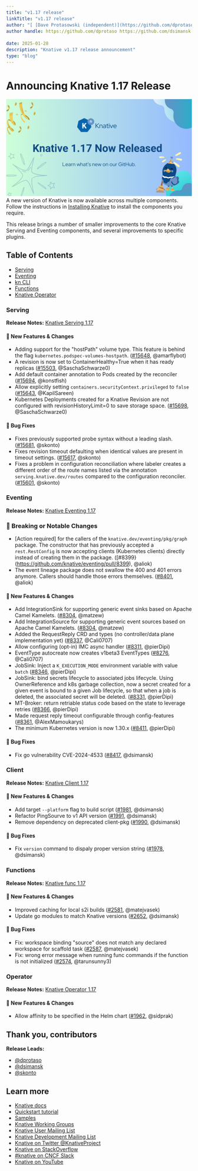```yaml
---
title: "v1.17 release"
linkTitle: "v1.17 release"
author: "[ [Dave Protasowski (independent)](https://github.com/dprotaso), [David Simansky (Red Hat)](https://github.com/dsimansk) and [Stavros Kontopoulos (Red Hat)](https://github.com/skonto)"
author handle: https://github.com/dprotaso https://github.com/dsimansk https://github.com/skonto

date: 2025-01-28
description: "Knative v1.17 release announcement"
type: "blog"
---
```


# Announcing Knative 1.17 Release

![Release 1.17](./images/release1.17-1.png)
A new version of Knative is now available across multiple components. Follow the instructions in [Installing Knative](https://knative.dev/docs/install/) to install the components you require.

This release brings a number of smaller improvements to the core Knative Serving and Eventing components, and several improvements to specific plugins.

## Table of Contents
- [Serving](#serving)
- [Eventing](#eventing)
- [kn CLI](#kn-cli)
- [Functions](#functions)
- [Knative Operator](#knative-operator)

### Serving
**Release Notes:** [Knative Serving 1.17](https://github.com/knative/serving/releases/tag/knative-v1.17.0)

#### 💫 New Features & Changes
- Adding support for the "hostPath" volume type. This feature is behind the flag `kubernetes.podspec-volumes-hostpath`. ([#15648](https://github.com/knative/serving/pull/15648), @amarflybot)
- A revision is now set to ContainerHealthy=True when it has ready replicas ([#15503](https://github.com/knative/serving/pull/15503), @SaschaSchwarze0)
- Add default container annotation to Pods created by the reconciler ([#15694](https://github.com/knative/serving/pull/15694), @konstfish)
- Allow explicitly setting `containers.securityContext.privileged` to `false` ([#15643](https://github.com/knative/serving/pull/15643), @KapilSareen)
- Kubernetes Deployments created for a Knative Revision are not configured with revisionHistoryLimit=0 to save storage space. ([#15698](https://github.com/knative/serving/pull/15698), @SaschaSchwarze0)

#### 🐞 Bug Fixes
- Fixes previously supported probe syntax without a leading slash. ([#15681](https://github.com/knative/serving/pull/15681), @skonto)
- Fixes revision timeout defaulting when identical values are present in timeout settings. ([#15617](https://github.com/knative/serving/pull/15617), @skonto)
- Fixes a problem in configuration reconciliation where labeler creates a different order of the route names listed via the annotation `serving.knative.dev/routes` compared to the configuration reconciler. ([#15601](https://github.com/knative/serving/pull/15601), @skonto)


### Eventing
**Release Notes:** [Knative Eventing 1.17](https://github.com/knative/eventing/releases/tag/knative-v1.17.0)

### 🚨 Breaking or Notable Changes
- [Action required] for the callers of the `knative.dev/eventing/pkg/graph` package. The constructor that has previously accepted a `rest.RestConfig` is now accepting clients (Kubernetes clients) directly instead of creating them in the package. ([#8399}(https://github.com/knative/eventing/pull/8399), @aliok)
- The event lineage package does not swallow the 400 and 401 errors anymore. Callers should handle those errors themselves. ([#8401](https://github.com/knative/eventing/pull/8401), @aliok)

#### 💫 New Features & Changes
- Add IntegrationSink for supporting generic event sinks based on Apache Camel Kamelets. ([#8304](https://github.com/knative/eventing/pull/8304), @matzew)
- Add IntegrationSource for supporting generic event sources based on Apache Camel Kamelets. ([#8304](https://github.com/knative/eventing/pull/8304), @matzew)
- Added the RequestReply CRD and types (no controller/data plane implementation yet) ([#8337](https://github.com/knative/eventing/pull/8337), @Cali0707)
- Allow configuring (opt-in) IMC async handler ([#8311](https://github.com/knative/eventing/pull/8311), @pierDipi)
- EventType autocreate now creates v1beta3 EventTypes ([#8276](https://github.com/knative/eventing/pull/8276), @Cali0707)
- JobSink: Inject a `K_EXECUTION_MODE` environment variable with value `batch` ([#8346](https://github.com/knative/eventing/pull/8346), @pierDipi)
- JobSink: bind secrets lifecycle to associated jobs lifecycle. Using OwnerReference and k8s garbage collection, now a secret created for a given event is bound to a given Job lifecycle, so that when a job is deleted, the associated secret will be deleted. ([#8331](https://github.com/knative/eventing/pull/8331), @pierDipi)
- MT-Broker: return retriable status code based on the state to leverage retries ([#8366](https://github.com/knative/eventing/pull/8366), @pierDipi)
- Made request reply timeout configurable through config-features ([#8361](https://github.com/knative/eventing/pull/8361), @AlexMamoukarys)
- The minimum Kubernetes version is now 1.30.x ([#8411](https://github.com/knative/eventing/pull/8411), @pierDipi)

#### 🐞 Bug Fixes
- Fix go vulnerability CVE-2024-4533 ([#8417](https://github.com/knative/eventing/pull/8417), @dsimansk)

### Client
**Release Notes:** [Knative Client 1.17](https://github.com/knative/client/releases/tag/knative-v1.17.0)

#### 💫 New Features & Changes
- Add target `--platform` flag to build script ([#1981](https://github.com/knative/client/pull/1981), @dsimansk)
- Refactor PingSourve to v1 API version ([#1991](https://github.com/knative/client/pull/1991), @dsimansk)
- Remove dependency on deprecated client-pkg ([#1990](https://github.com/knative/client/pull/1990), @dsimansk)

#### 🐞 Bug Fixes
- Fix `version` command to dispaly proper version string ([#1978](https://github.com/knative/client/pull/1978), @dsimansk)

### Functions
**Release Notes:** [Knative func 1.17](https://github.com/knative/func/releases/tag/knative-v1.17.0)

#### 💫 New Features & Changes
- Improved caching for local s2i builds ([#2581](https://github.com/knative/func/pull/2581), @matejvasek)
- Update go modules to match Knative versions ([#2652](https://github.com/knative/func/pull/2652), @dsimansk)

#### 🐞 Bug Fixes
- Fix: workspace binding "source" does not match any declared workspace for scaffold task ([#2587](https://github.com/knative/func/pull/2587), @matejvasek)
- Fix: wrong error message when running func commands if the function is not initialized ([#2574](https://github.com/knative/func/pull/2574), @tarunsunny3)

### Operator
**Release Notes:** [Knative Operator 1.17](https://github.com/knative/operator/releases/tag/knative-v1.17.0)

#### 💫 New Features & Changes
- Allow affinity to be specified in the Helm chart ([#1962](https://github.com/knative/operator/pull/1962), @sidprak)

## Thank you, contributors
**Release Leads:**

- [@dprotaso](https://github.com/dprotaso)
- [@dsimansk](https://github.com/dsimansk)
- [@skonto](https://github.com/skonto)


## Learn more
- [Knative docs](https://knative.dev/docs/)
- [Quickstart tutorial](https://knative.dev/docs/getting-started/)
- [Samples](https://knative.dev/docs/samples/)
- [Knative Working Groups](https://knative.dev/community/contributing/working-groups/)
- [Knative User Mailing List](https://groups.google.com/g/knative-users)
- [Knative Development Mailing List](https://groups.google.com/g/knative-dev)
- [Knative on Twitter @KnativeProject](https://twitter.com/KnativeProject)
- [Knative on StackOverflow](https://stackoverflow.com/questions/tagged/knative)
- [#knative on CNCF Slack](https://slack.knative.dev/)
- [Knative on YouTube](https://www.youtube.com/c/KnativeProject)
